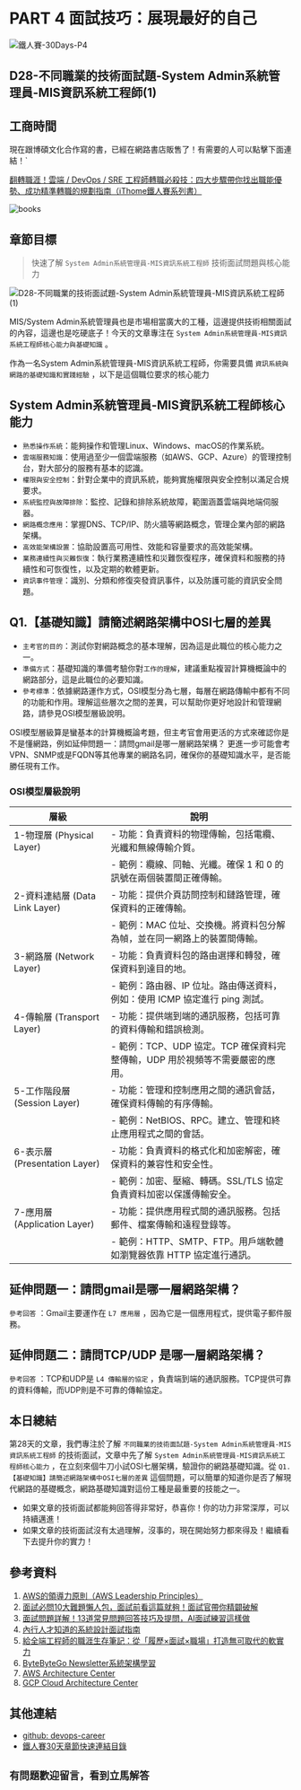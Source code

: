 # PART 4 面試技巧：展現最好的自己

![鐵人賽-30Days-P4](https://github.com/qwedsazxc78/devops-career/raw/main/docs/img/30Days-P4.png)

## D28-不同職業的技術面試題-System Admin系統管理員-MIS資訊系統工程師(1)

## 工商時間

現在跟博碩文化合作寫的書，已經在網路書店販售了！有需要的人可以點擊下面連結！`

[翻轉職涯！雲端 / DevOps / SRE 工程師轉職必殺技：四大步驟帶你找出職能優勢、成功精準轉職的規劃指南（iThome鐵人賽系列書）](https://heyurl.cc/lQ3e4)

![books](https://github.com/qwedsazxc78/devops-career/raw/main/docs/img/books.png)

## 章節目標

> 快速了解 `System Admin系統管理員-MIS資訊系統工程師` 技術面試問題與核心能力

![D28-不同職業的技術面試題-System Admin系統管理員-MIS資訊系統工程師(1)](https://github.com/qwedsazxc78/devops-career/raw/main/docs/img/D28.png)

MIS/System Admin系統管理員也是市場相當廣大的工種，這邊提供技術相關面試的內容，這邊也是吃硬底子！今天的文章專注在 `System Admin系統管理員-MIS資訊系統工程師核心能力與基礎知識` 。

作為一名System Admin系統管理員-MIS資訊系統工程師，你需要具備 `資訊系統與網路的基礎知識和實踐經驗` ，以下是這個職位要求的核心能力

## System Admin系統管理員-MIS資訊系統工程師核心能力

* `熟悉操作系統`：能夠操作和管理Linux、Windows、macOS的作業系統。
* `雲端服務知識`：使用過至少一個雲端服務（如AWS、GCP、Azure）的管理控制台，對大部分的服務有基本的認識。
* `權限與安全控制`：針對企業中的資訊系統，能夠實施權限與安全控制以滿足合規要求。
* `系統監控與故障排除`：監控、記錄和排除系統故障，範圍涵蓋雲端與地端伺服器。
* `網路概念應用`：掌握DNS、TCP/IP、防火牆等網路概念，管理企業內部的網路架構。
* `高效能架構設置`：協助設置高可用性、效能和容量要求的高效能架構。
* `業務連續性與災難恢復`：執行業務連續性和災難恢復程序，確保資料和服務的持續性和可恢復性，以及定期的軟體更新。
* `資訊事件管理`：識別、分類和修復突發資訊事件，以及防護可能的資訊安全問題。

## Q1.【基礎知識】請簡述網路架構中OSI七層的差異

* `主考官的目的`：測試你對網路概念的基本理解，因為這是此職位的核心能力之一。
* `準備方式`：基礎知識的準備考驗你對`工作的理解`，建議重點複習計算機概論中的網路部分，這是此職位的必要知識。
* `參考標準`：依據網路運作方式，OSI模型分為七層，每層在網路傳輸中都有不同的功能和作用。理解這些層次之間的差異，可以幫助你更好地設計和管理網路，請參見OSI模型層級說明。

OSI模型層級算是蠻基本的計算機概論考題，但主考官會用更活的方式來確認你是不是懂網路，例如延伸問題一：請問gmail是哪一層網路架構？
更進一步可能會考VPN、SNMP或是FQDN等其他專業的網路名詞，確保你的基礎知識水平，是否能勝任現有工作。

### OSI模型層級說明

| 層級 | 說明 |
| ---- | ---- |
| 1-物理層 (Physical Layer) | - 功能：負責資料的物理傳輸，包括電纜、光纖和無線傳輸介質。|
|                         |   - 範例：纜線、同軸、光纖。確保 1 和 0 的訊號在兩個裝置間正確傳輸。 |
| 2-資料連結層 (Data Link Layer) | - 功能：提供介頁訪問控制和鏈路管理，確保資料的正確傳輸。|
|                         |   - 範例：MAC 位址、交換機。將資料包分解為幀，並在同一網路上的裝置間傳輸。 |
| 3-網路層 (Network Layer) | - 功能：負責資料包的路由選擇和轉發，確保資料到達目的地。|
|                         |   - 範例：路由器、IP 位址。路由傳送資料，例如：使用 ICMP 協定進行 ping 測試。 |
| 4-傳輸層 (Transport Layer) | - 功能：提供端到端的通訊服務，包括可靠的資料傳輸和錯誤檢測。|
|                         |   - 範例：TCP、UDP 協定。TCP 確保資料完整傳輸，UDP 用於視頻等不需要嚴密的應用。 |
| 5-工作階段層 (Session Layer) | - 功能：管理和控制應用之間的通訊會話，確保資料傳輸的有序傳輸。|
|                         |   - 範例：NetBIOS、RPC。建立、管理和終止應用程式之間的會話。 |
| 6-表示層 (Presentation Layer) | - 功能：負責資料的格式化和加密解密，確保資料的兼容性和安全性。|
|                         |   - 範例：加密、壓縮、轉碼。SSL/TLS 協定負責資料加密以保護傳輸安全。 |
| 7-應用層 (Application Layer) | - 功能：提供應用程式間的通訊服務。包括郵件、檔案傳輸和遠程登錄等。|
|                         |   - 範例：HTTP、SMTP、FTP。用戶端軟體如瀏覽器依靠 HTTP 協定進行通訊。 |

## 延伸問題一：請問gmail是哪一層網路架構？

`參考回答` ：Gmail主要運作在 `L7 應用層` ，因為它是一個應用程式，提供電子郵件服務。

## 延伸問題二：請問TCP/UDP 是哪一層網路架構？

`參考回答` ：TCP和UDP是 `L4 傳輸層的協定` ，負責端到端的通訊服務。TCP提供可靠的資料傳輸，而UDP則是不可靠的傳輸協定。

## 本日總結

第28天的文章，我們專注於了解 `不同職業的技術面試題-System Admin系統管理員-MIS資訊系統工程師` 的技術面試，文章中先了解 `System Admin系統管理員-MIS資訊系統工程師核心能力` ，在立刻來個牛刀小試OSI七層架構，驗證你的網路基礎知識。從 `Q1.【基礎知識】請簡述網路架構中OSI七層的差異` 這個問題，可以簡單的知道你是否了解現代網路的基礎概念，網路基礎知識對這份工種是最重要的技能之一。

* 如果文章的技術面試都能夠回答得非常好，恭喜你！你的功力非常深厚，可以持續邁進！
* 如果文章的技術面試沒有太過理解，沒事的，現在開始努力都來得及！繼續看下去提升你的實力！

## 參考資料

1. [AWS的領導力原則（AWS Leadership Principles）](https://www.amazon.jobs/content/en/our-workplace/leadership-principles)
2. [面試必問10大難題懶人包，面試前看這篇就夠！面試官帶你精闢破解](https://www.1111.com.tw/1000w/fanshome/discussTopic.asp?cat=FANS&id=339445)
3. [面試問題詳解！13道常見問題回答技巧及提問，AI面試練習這樣做](https://blog.104.com.tw/top-nine-tricky-interview-questions-and-best-answers/)
4. [內行人才知道的系統設計面試指南](https://www.books.com.tw/products/0010903454)
5. [給全端工程師的職涯生存筆記：從「履歷×面試×職場」打造無可取代的軟實力](https://www.books.com.tw/products/0010928379)
6. [ByteByteGo Newsletter系統架構學習](https://blog.bytebytego.com/p/which-cloud-provider-should-be-used)
7. [AWS Architecture Center](https://aws.amazon.com/architecture/)
8. [GCP Cloud Architecture Center](https://cloud.google.com/architecture)

## 其他連結

* [github: devops-career](https://github.com/qwedsazxc78/devops-career/tree/main)
* [鐵人賽30天章節快速連結目錄](https://ithelp.ithome.com.tw/articles/10351094)

## `有問題歡迎留言，看到立馬解答`
